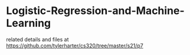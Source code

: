 # Logistic-Regression-and-Machine-Learning
related details and files at https://github.com/tylerharter/cs320/tree/master/s21/p7
